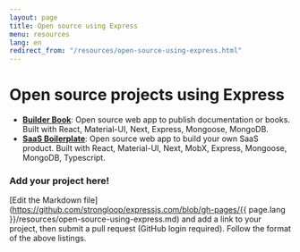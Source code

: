 ```yaml
---
layout: page
title: Open source using Express
menu: resources
lang: en
redirect_from: "/resources/open-source-using-express.html"
---
```


# Open source projects using Express

- **[Builder Book](https://github.com/builderbook/builderbook)**: Open source web app to publish documentation or books. Built with React, Material-UI, Next, Express, Mongoose, MongoDB.
- **[SaaS Boilerplate](https://github.com/async-labs/saas)**: Open source web app to build your own SaaS product. Built with React, Material-UI, Next, MobX, Express, Mongoose, MongoDB, Typescript.

### Add your project here!

[Edit the Markdown file](https://github.com/strongloop/expressjs.com/blob/gh-pages/{{ page.lang }}/resources/open-source-using-express.md) and add a link to your project, then submit a pull request (GitHub login required).  Follow the format of the above listings.
